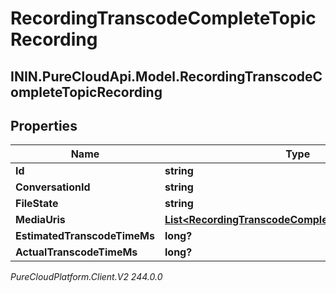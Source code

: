 # RecordingTranscodeCompleteTopicRecording

## ININ.PureCloudApi.Model.RecordingTranscodeCompleteTopicRecording

## Properties

|Name | Type | Description | Notes|
|------------ | ------------- | ------------- | -------------|
| **Id** | **string** |  | [optional] |
| **ConversationId** | **string** |  | [optional] |
| **FileState** | **string** |  | [optional] |
| **MediaUris** | [**List&lt;RecordingTranscodeCompleteTopicMediaResult&gt;**](RecordingTranscodeCompleteTopicMediaResult) |  | [optional] |
| **EstimatedTranscodeTimeMs** | **long?** |  | [optional] |
| **ActualTranscodeTimeMs** | **long?** |  | [optional] |



_PureCloudPlatform.Client.V2 244.0.0_
